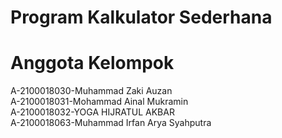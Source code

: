 # Program Kalkulator Sederhana
# Anggota Kelompok

<p> A-2100018030-Muhammad Zaki Auzan <br/>
 A-2100018031-Mohammad Ainal Mukramin <br/>
 A-2100018032-YOGA HIJRATUL AKBAR <br/>
 A-2100018063-Muhammad Irfan Arya Syahputra<br/>
